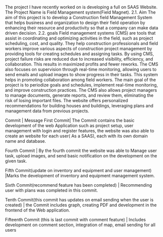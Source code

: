 The project I have recently worked on is developing a full on SAAS Website. The Project Name is Field Management system(Field Magnet).
2.1. Aim
The aim of this project is to develop a Construction field Management System that helps business and organization to design their field operation by enhancing their resource and productivity so that a company can make data driven decision.
2.2. goals
Field management systems (CMS) are tools that assist in coordinating and optimizing activities in the field, such as project scheduling, cost, and quality. They help construction professionals and field workers improve various aspects of construction project management by providing tools for creating schedules and assigning tasks. By using CMS, project failure risks are reduced due to increased visibility, efficiency, and collaboration. This results in maximized profits and fewer reworks. The CMS also focuses on supervision through real-time monitoring, allowing users to send emails and upload images to show progress in their tasks. This system helps in promoting collaboration among field workers. The main goal of the project is to periodize goals and schedules, implement real-time monitoring, and improve construction practices. The CMS also allows project managers to manage documents, generate reports, and review them, eliminating the risk of losing important files. The website offers personalized recommendations for building houses and buildings, leveraging plans and management data from previous projects.

Commit |	Message
First Commit|	The Commit contains the basic development of the web Application such as project setup, user management with login and register features, the website was also able to create an website for each user( As a SAAS), each with its own domain name and database. 

Fourth Commit | By the fourth commit the website was able to Manage user task, upload images, and send basic notification on the development on the given task.

Fifth Commit(update on inventory and equipment and user management) |Marks the development of inventory and equipment management system.

Sixth Commit(recommend feature has been completed)	 | Recommending user with plans was completed in this commit.

Tenth Commit(this commit has updates on email sending when the user is created) | the Commit includes graph, creating PDF and development in the frontend of the Web application. 

Fifteenth Commit (this is last commit with comment feature) | Includes development on comment section, integration of map, email sending for all users


